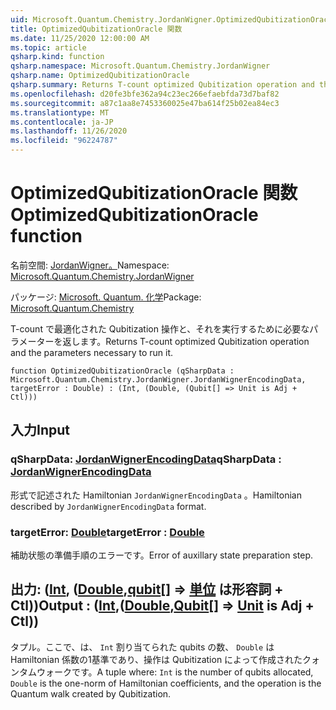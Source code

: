 ```yaml
---
uid: Microsoft.Quantum.Chemistry.JordanWigner.OptimizedQubitizationOracle
title: OptimizedQubitizationOracle 関数
ms.date: 11/25/2020 12:00:00 AM
ms.topic: article
qsharp.kind: function
qsharp.namespace: Microsoft.Quantum.Chemistry.JordanWigner
qsharp.name: OptimizedQubitizationOracle
qsharp.summary: Returns T-count optimized Qubitization operation and the parameters necessary to run it.
ms.openlocfilehash: d20fe3bfe362a94c23ec266efaebfda73d7baf82
ms.sourcegitcommit: a87c1aa8e7453360025e47ba614f25b02ea84ec3
ms.translationtype: MT
ms.contentlocale: ja-JP
ms.lasthandoff: 11/26/2020
ms.locfileid: "96224787"
---
```

# <a name="optimizedqubitizationoracle-function"></a><span data-ttu-id="3aea4-102">OptimizedQubitizationOracle 関数</span><span class="sxs-lookup"><span data-stu-id="3aea4-102">OptimizedQubitizationOracle function</span></span>

<span data-ttu-id="3aea4-103">名前空間: [JordanWigner。](xref:Microsoft.Quantum.Chemistry.JordanWigner)</span><span class="sxs-lookup"><span data-stu-id="3aea4-103">Namespace: [Microsoft.Quantum.Chemistry.JordanWigner](xref:Microsoft.Quantum.Chemistry.JordanWigner)</span></span>

<span data-ttu-id="3aea4-104">パッケージ: [Microsoft. Quantum. 化学](https://nuget.org/packages/Microsoft.Quantum.Chemistry)</span><span class="sxs-lookup"><span data-stu-id="3aea4-104">Package: [Microsoft.Quantum.Chemistry](https://nuget.org/packages/Microsoft.Quantum.Chemistry)</span></span>


<span data-ttu-id="3aea4-105">T-count で最適化された Qubitization 操作と、それを実行するために必要なパラメーターを返します。</span><span class="sxs-lookup"><span data-stu-id="3aea4-105">Returns T-count optimized Qubitization operation and the parameters necessary to run it.</span></span>

```qsharp
function OptimizedQubitizationOracle (qSharpData : Microsoft.Quantum.Chemistry.JordanWigner.JordanWignerEncodingData, targetError : Double) : (Int, (Double, (Qubit[] => Unit is Adj + Ctl)))
```


## <a name="input"></a><span data-ttu-id="3aea4-106">入力</span><span class="sxs-lookup"><span data-stu-id="3aea4-106">Input</span></span>

### <a name="qsharpdata--jordanwignerencodingdata"></a><span data-ttu-id="3aea4-107">qSharpData: [JordanWignerEncodingData](xref:Microsoft.Quantum.Chemistry.JordanWigner.JordanWignerEncodingData)</span><span class="sxs-lookup"><span data-stu-id="3aea4-107">qSharpData : [JordanWignerEncodingData](xref:Microsoft.Quantum.Chemistry.JordanWigner.JordanWignerEncodingData)</span></span>

<span data-ttu-id="3aea4-108">形式で記述された Hamiltonian `JordanWignerEncodingData` 。</span><span class="sxs-lookup"><span data-stu-id="3aea4-108">Hamiltonian described by `JordanWignerEncodingData` format.</span></span>


### <a name="targeterror--double"></a><span data-ttu-id="3aea4-109">targetError: [Double](xref:microsoft.quantum.lang-ref.double)</span><span class="sxs-lookup"><span data-stu-id="3aea4-109">targetError : [Double](xref:microsoft.quantum.lang-ref.double)</span></span>

<span data-ttu-id="3aea4-110">補助状態の準備手順のエラーです。</span><span class="sxs-lookup"><span data-stu-id="3aea4-110">Error of auxillary state preparation step.</span></span>



## <a name="output--intdoublequbit--unit--is-adj--ctl"></a><span data-ttu-id="3aea4-111">出力: ([Int](xref:microsoft.quantum.lang-ref.int), ([Double](xref:microsoft.quantum.lang-ref.double),[qubit](xref:microsoft.quantum.lang-ref.qubit)[] => [単位](xref:microsoft.quantum.lang-ref.unit)  は形容詞 + Ctl))</span><span class="sxs-lookup"><span data-stu-id="3aea4-111">Output : ([Int](xref:microsoft.quantum.lang-ref.int),([Double](xref:microsoft.quantum.lang-ref.double),[Qubit](xref:microsoft.quantum.lang-ref.qubit)[] => [Unit](xref:microsoft.quantum.lang-ref.unit)  is Adj + Ctl))</span></span>

<span data-ttu-id="3aea4-112">タプル。ここで、は、 `Int` 割り当てられた qubits の数、 `Double` は Hamiltonian 係数の1基準であり、操作は Qubitization によって作成されたクォンタムウォークです。</span><span class="sxs-lookup"><span data-stu-id="3aea4-112">A tuple where: `Int` is the number of qubits allocated, `Double` is the one-norm of Hamiltonian coefficients, and the operation is the Quantum walk created by Qubitization.</span></span>